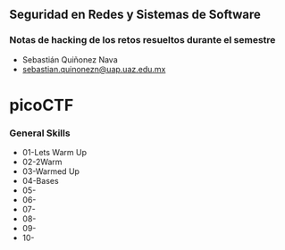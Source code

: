 ## Seguridad en Redes y Sistemas de Software
### Notas de hacking de los retos resueltos durante el semestre

- Sebastián Quiñonez Nava
- sebastian.quinonezn@uap.uaz.edu.mx

# picoCTF
### General Skills
- 01-Lets Warm Up
- 02-2Warm
- 03-Warmed Up
- 04-Bases
- 05-
- 06-
- 07-
- 08-
- 09-
- 10-